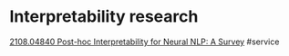 # Interpretability research
[2108.04840 Post-hoc Interpretability for Neural NLP: A Survey](https://arxiv.org/abs/2108.04840) #service

<!-- {BearID:503EB96B-09A4-4AFB-8422-419CDD188BE2-19937-00005E8B3FFF827B} -->
